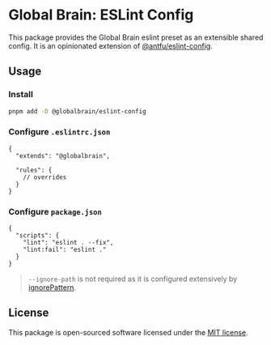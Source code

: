 # Global Brain: ESLint Config

This package provides the Global Brain eslint preset as an extensible shared config. It is an opinionated extension of [@antfu/eslint-config](https://github.com/antfu/eslint-config).

## Usage

### Install

```bash
pnpm add -D @globalbrain/eslint-config
```

### Configure `.eslintrc.json`

```json5
{
  "extends": "@globalbrain",

  "rules": {
    // overrides
  }
}
```

### Configure `package.json`

```json5
{
  "scripts": {
    "lint": "eslint . --fix",
    "lint:fail": "eslint ."
  }
}
```

> `--ignore-path` is not required as it is configured extensively by [ignorePattern](https://github.com/antfu/eslint-config/blob/main/packages/basic/index.js#L16).

## License

This package is open-sourced software licensed under the [MIT license](LICENSE.md).
